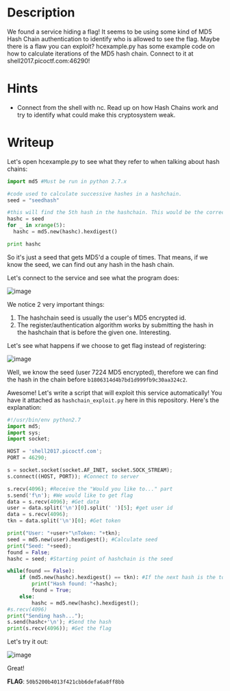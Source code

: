 # Description
We found a service hiding a flag! It seems to be using some kind of MD5 Hash Chain authentication to identify who is allowed to see the flag. Maybe there is a flaw you can exploit? hcexample.py has some example code on how to calculate iterations of the MD5 hash chain. Connect to it at shell2017.picoctf.com:46290!

# Hints
* Connect from the shell with nc. Read up on how Hash Chains work and try to identify what could make this cryptosystem weak.

# Writeup
Let's open hcexample.py to see what they refer to when talking about hash chains:

```python
import md5 #Must be run in python 2.7.x

#code used to calculate successive hashes in a hashchain.
seed = "seedhash"

#this will find the 5th hash in the hashchain. This would be the correct response if prompted with the 6th hash in the hashchain
hashc = seed
for _ in xrange(5):
  hashc = md5.new(hashc).hexdigest()

print hashc
```

So it's just a seed that gets MD5'd a couple of times. That means, if we know the seed, we can find out any hash in the hash chain.

Let's connect to the service and see what the program does:

![image](https://i.imgur.com/GU3k4Fg.png)

We notice 2 very important things:
1. The hashchain seed is usually the user's MD5 encrypted id.
2. The register/authentication algorithm works by submitting the hash in the hashchain that is before the given one. Interesting.

Let's see what happens if we choose to get flag instead of registering:

![image](https://i.imgur.com/VSQbccY.png)

Well, we know the seed (user 7224 MD5 encrypted), therefore we can find the hash in the chain before `b1806314d4b7bd1d999fb9c30aa324c2`.

Awesome! Let's write a script that will exploit this service automatically! You have it attached as `hashchain_exploit.py` here in this repository. Here's the explanation:

```python
#!/usr/bin/env python2.7
import md5;
import sys;
import socket;

HOST = 'shell2017.picoctf.com';
PORT = 46290;

s = socket.socket(socket.AF_INET, socket.SOCK_STREAM);
s.connect((HOST, PORT)); #Connect to server

s.recv(4096); #Receive the "Would you like to..." part
s.send('f\n'); #We would like to get flag
data = s.recv(4096); #Get data
user = data.split('\n')[0].split(' ')[5]; #get user id
data = s.recv(4096);
tkn = data.split('\n')[0]; #Get token

print("User: "+user+"\nToken: "+tkn);
seed = md5.new(user).hexdigest(); #Calculate seed
print("Seed: "+seed);
found = False;
hashc = seed; #Starting point of hashchain is the seed

while(found == False):
	if (md5.new(hashc).hexdigest() == tkn): #If the next hash is the token, we found the hash we are looking for
		print("Hash found: "+hashc);
		found = True;
	else:
		hashc = md5.new(hashc).hexdigest();
#s.recv(4096)
print("Sending hash...");
s.send(hashc+'\n'); #Send the hash
print(s.recv(4096)); #Get the flag

```

Let's try it out:

![image](https://i.imgur.com/7pt0f4b.png)

Great!

**FLAG**: `50b5200b4013f421cbb6defa6a8ff8bb`
